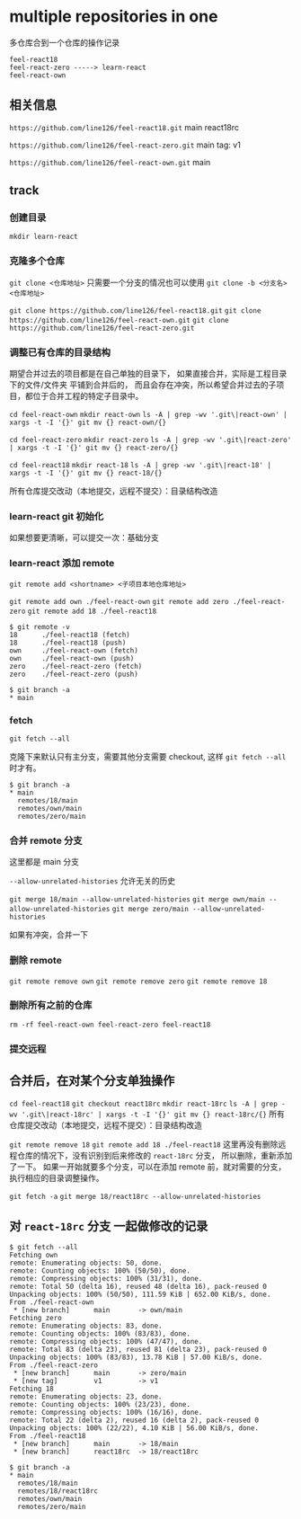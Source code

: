 # multiple repositories in one

多仓库合到一个仓库的操作记录

```
feel-react18
feel-react-zero -----> learn-react
feel-react-own
```

## 相关信息

`https://github.com/line126/feel-react18.git`
main react18rc

`https://github.com/line126/feel-react-zero.git`
main
tag: v1

`https://github.com/line126/feel-react-own.git`
main

## track

### 创建目录

`mkdir learn-react`

### 克隆多个仓库

`git clone <仓库地址>` 只需要一个分支的情况也可以使用 `git clone -b <分支名> <仓库地址>`

`git clone https://github.com/line126/feel-react18.git`
`git clone https://github.com/line126/feel-react-own.git`
`git clone https://github.com/line126/feel-react-zero.git`

### 调整已有仓库的目录结构

期望合并过去的项目都是在自己单独的目录下，
如果直接合并，实际是工程目录下的文件/文件夹 平铺到合并后的，
而且会存在冲突，所以希望合并过去的子项目，都位于合并工程的特定子目录中。

`cd feel-react-own`
`mkdir react-own`
`ls -A | grep -wv '.git\|react-own' | xargs -t -I '{}' git mv {} react-own/{}`

`cd feel-react-zero`
`mkdir react-zero`
`ls -A | grep -wv '.git\|react-zero' | xargs -t -I '{}' git mv {} react-zero/{}`

`cd feel-react18`
`mkdir react-18`
`ls -A | grep -wv '.git\|react-18' | xargs -t -I '{}' git mv {} react-18/{}`

所有仓库提交改动（本地提交，远程不提交）：目录结构改造

### learn-react git 初始化

如果想要更清晰，可以提交一次：基础分支

### learn-react 添加 remote

`git remote add <shortname> <子项目本地仓库地址>`

`git remote add own ./feel-react-own`
`git remote add zero ./feel-react-zero`
`git remote add 18 ./feel-react18`

```
$ git remote -v
18      ./feel-react18 (fetch)
18      ./feel-react18 (push)
own     ./feel-react-own (fetch)
own     ./feel-react-own (push)
zero    ./feel-react-zero (fetch)
zero    ./feel-react-zero (push)
```

```
$ git branch -a
* main
```

### fetch

`git fetch --all`

克隆下来默认只有主分支，需要其他分支需要 checkout, 这样 `git fetch --all` 时才有。

```
$ git branch -a
* main
  remotes/18/main
  remotes/own/main
  remotes/zero/main
```

### 合并 remote 分支

这里都是 main 分支

`--allow-unrelated-histories` 允许无关的历史

`git merge 18/main --allow-unrelated-histories`
`git merge own/main --allow-unrelated-histories`
`git merge zero/main --allow-unrelated-histories`

如果有冲突，合并一下

### 删除 remote

`git remote remove own`
`git remote remove zero`
`git remote remove 18`

### 删除所有之前的仓库

`rm -rf feel-react-own feel-react-zero feel-react18`

### 提交远程

## 合并后，在对某个分支单独操作

`cd feel-react18`
`git checkout react18rc`
`mkdir react-18rc`
`ls -A | grep -wv '.git\|react-18rc' | xargs -t -I '{}' git mv {} react-18rc/{}`
所有仓库提交改动（本地提交，远程不提交）：目录结构改造

`git remote remove 18`
`git remote add 18 ./feel-react18`
这里再没有删除远程仓库的情况下，没有识别到后来修改的 `react-18rc` 分支，
所以删除，重新添加了一下。
如果一开始就要多个分支，可以在添加 remote 前，就对需要的分支，执行相应的目录调整操作。

`git fetch -a`
`git merge 18/react18rc --allow-unrelated-histories`

## 对 `react-18rc` 分支 一起做修改的记录

```
$ git fetch --all
Fetching own
remote: Enumerating objects: 50, done.
remote: Counting objects: 100% (50/50), done.
remote: Compressing objects: 100% (31/31), done.
remote: Total 50 (delta 16), reused 48 (delta 16), pack-reused 0
Unpacking objects: 100% (50/50), 111.59 KiB | 652.00 KiB/s, done.
From ./feel-react-own
 * [new branch]      main       -> own/main
Fetching zero
remote: Enumerating objects: 83, done.
remote: Counting objects: 100% (83/83), done.
remote: Compressing objects: 100% (47/47), done.
remote: Total 83 (delta 23), reused 81 (delta 23), pack-reused 0
Unpacking objects: 100% (83/83), 13.78 KiB | 57.00 KiB/s, done.
From ./feel-react-zero
 * [new branch]      main       -> zero/main
 * [new tag]         v1         -> v1
Fetching 18
remote: Enumerating objects: 23, done.
remote: Counting objects: 100% (23/23), done.
remote: Compressing objects: 100% (16/16), done.
remote: Total 22 (delta 2), reused 16 (delta 2), pack-reused 0
Unpacking objects: 100% (22/22), 4.10 KiB | 56.00 KiB/s, done.
From ./feel-react18
 * [new branch]      main       -> 18/main
 * [new branch]      react18rc  -> 18/react18rc
```

```
$ git branch -a
* main
  remotes/18/main
  remotes/18/react18rc
  remotes/own/main
  remotes/zero/main
```
